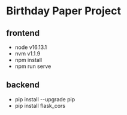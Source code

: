 # Birthday Paper Project

## frontend
- node v16.13.1
- nvm v1.1.9
- npm install
- npm run serve

## backend
- pip install --upgrade pip
- pip install flask_cors
